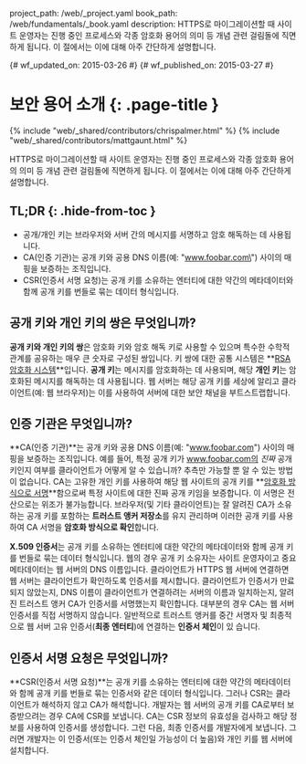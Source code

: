 project_path: /web/_project.yaml
book_path: /web/fundamentals/_book.yaml
description: HTTPS로 마이그레이션할 때 사이트 운영자는 진행 중인 프로세스와 각종 암호화 용어의 의미 등 개념 관련 걸림돌에 직면하게 됩니다. 이 절에서는 이에 대해 아주 간단하게 설명합니다.

{# wf_updated_on: 2015-03-26 #}
{# wf_published_on: 2015-03-27 #}

# 보안 용어 소개 {: .page-title }

{% include "web/_shared/contributors/chrispalmer.html" %}
{% include "web/_shared/contributors/mattgaunt.html" %}



HTTPS로 마이그레이션할 때 사이트 운영자는 진행 중인 프로세스와 각종 암호화 용어의 의미 등 개념 관련 걸림돌에 직면하게 됩니다. 이 절에서는 이에 대해 아주 간단하게 설명합니다.

## TL;DR {: .hide-from-toc }
- 공개/개인 키는 브라우저와 서버 간의 메시지를 서명하고 암호 해독하는 데 사용됩니다.
- CA(인증 기관)는 공개 키와 공용 DNS 이름(예: \"www.foobar.com\") 사이의 매핑을 보증하는 조직입니다.
- CSR(인증서 서명 요청)는 공개 키를 소유하는 엔터티에 대한 약간의 메타데이터와 함께 공개 키를 번들로 묶는 데이터 형식입니다.



## 공개 키와 개인 키의 쌍은 무엇입니까?

**공개 키와 개인 키의 쌍**은 암호화 키와 암호 해독 키로 사용할 수 있으며
특수한 수학적 관계를 공유하는 매우 큰 숫자로 구성된
쌍입니다. 키 쌍에 대한 공통 시스템은 **[RSA
암호화 시스템](https://en.wikipedia.org/wiki/RSA_(cryptosystem))**입니다. **공개
키**는 메시지를 암호화하는 데 사용되며, 해당 **개인 키**는 암호화된 메시지를
해독하는 데 사용됩니다. 웹 서버는 해당 공개 키를
세상에 알리고 클라이언트(예: 웹 브라우저)는 이를 사용하여 서버에 대한
보안 채널을 부트스트랩합니다.

## 인증 기관은 무엇입니까?

**CA(인증 기관)**는 공개 키와 공용 DNS 이름(예: "www.foobar.com")
사이의 매핑을 보증하는 조직입니다.
예를 들어, 특정 공개 키가 www.foobar.com의 _진짜_ 공개 키인지
여부를 클라이언트가 어떻게 알 수 있습니까? 추측만 가능할 뿐 알 수 있는 방법이 없습니다. CA는
고유한 개인 키를 사용하여 해당 웹 사이트의 공개
키를 **[암호화 방식으로
서명](https://en.wikipedia.org/wiki/RSA_(cryptosystem)#Signing_messages)**함으로써
특정 사이트에 대한 진짜 공개 키임을 보증합니다. 이 서명은 전산으로는 위조가 불가능합니다.
브라우저(및 기타 클라이언트)는 잘 알려진 CA가 소유하는 공개 키를 포함하는
**트러스트 앵커 저장소**를 유지 관리하며 이러한 공개 키를
사용하여 CA 서명을 **암호화 방식으로 확인**합니다.

**X.509 인증서**는 공개 키를 소유하는 엔터티에 대한 약간의 메타데이터와
함께 공개 키를 번들로 묶는 데이터 형식입니다. 웹의 경우
공개 키 소유자는 사이트 운영자이고 중요 메타데이터는 웹 서버의 DNS
이름입니다. 클라이언트가 HTTPS 웹 서버에 연결하면 웹 서버는
클라이언트가 확인하도록 인증서를 제시합니다. 클라이언트가
인증서가 만료되지 않았는지, DNS 이름이 클라이언트가 연결하려는 서버의
이름과 일치하는지, 알려진 트러스트 앵커 CA가 인증서를 서명했는지
확인합니다. 대부분의 경우 CA는 웹 서버 인증서를 직접
서명하지 않습니다. 일반적으로 트러스트 앵커를 중간 서명자 및
최종적으로 웹 서버 고유 인증서(**최종 엔터티**)에 연결하는 **인증서 체인**이 있
습니다.

## 인증서 서명 요청은 무엇입니까?

**CSR(인증서 서명 요청)**는 공개 키를 소유하는 엔터티에 대한
약간의 메타데이터와 함께 공개 키를 번들로 묶는 인증서와 같은 데이터
형식입니다. 그러나 CSR는 클라이언트가 해석하지 않고 CA가 해석합니다. 개발자는 웹 서버의
공개 키를 CA로부터 보증받으려는 경우 CA에 CSR를 보냅니다. CA는
CSR 정보의 유효성을 검사하고 해당 정보를 사용하여 인증서를 생성합니다.
그런 다음, 최종 인증서를 개발자에게 보냅니다. 그러면 개발자는 이 인증서(또는
인증서 체인일 가능성이 더 높음)와 개인 키를 웹 서버에 설치합니다.

